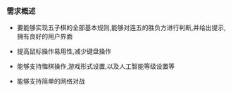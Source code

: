 ### 需求概述

- 要能够实现五子棋的全部基本规则,能够对连五的胜负方进行判断,并给出提示,拥有良好的用户界面

- 提高鼠标操作易用性,减少键盘操作

- 能够支持悔棋操作,游戏形式设置,以及人工智能等级设置等

- 能够支持简单的网络对战
